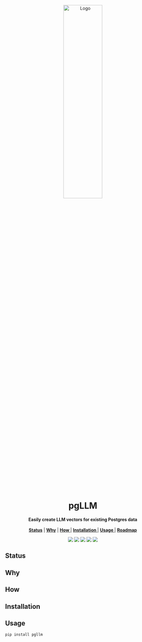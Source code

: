 <p align="center">

<p align="center">
   <img width="50%" height="40%" src="" alt="Logo">
  </p>

  <h1 align="center">pgLLM</h1>
  <p align="center">
  <strong>Easily create LLM vectors for existing Postgres data</strong>
    <br> <br />
    <a href="#status"><strong> Status</strong></a> |
    <a href="#why"><strong> Why</strong></a> |
    <a href="#how"><strong> How </strong></a> |
    <a href="#installation"><strong> Installation </strong></a> |
    <a href="#usage"><strong> Usage </strong></a> |
    <a href="#roadmap"><strong> Roadmap </strong></a> 

   </p>
<p align="center">

<p align="center">
<a href="https://pypi.org/project/pgllm/"><img src="https://img.shields.io/pypi/v/pgllm?label=PyPI"></a>
<a href="https://github.com/Florents-Tselai/pgllm/actions/workflows/test.yml?branch=mainline"><img src="https://github.com/Florents-Tselai/pgllm/actions/workflows/test.yml/badge.svg"></a>
<a href="https://codecov.io/gh/Florents-Tselai/pgllm"><img src="https://codecov.io/gh/Florents-Tselai/pgllm/branch/main/graph/badge.svg"></a>  
<a href="https://opensource.org/licenses/MIT license"><img src="https://img.shields.io/badge/MIT license.0-blue.svg"></a>
<a href="https://github.com/Florents-Tselai/pgllm/releases"><img src="https://img.shields.io/github/v/release/Florents-Tselai/pgllm?include_prereleases&label=changelog"></a>

## Status

## Why

## How


## Installation

## Usage

```bash
pip install pgllm
```

